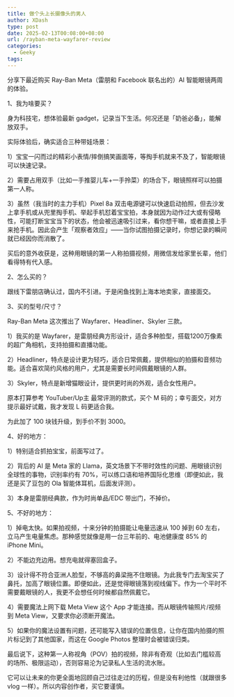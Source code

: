 ```yaml
---
title: 做个头上长摄像头的男人
author: XDash
type: post
date: 2025-02-13T00:08:00+08:00
url: /rayban-meta-wayfarer-review
categories:
  - Geeky
tags:
---
```

分享下最近购买 Ray-Ban Meta（雷朋和 Facebook 联名出的）AI 智能眼镜两周的体验。

1、我为啥要买？

身为科技宅，想体验最新 gadget，记录当下生活。何况还是「奶爸必备」，能解放双手。

实际体验后，确实适合三种带娃场景：

1）宝宝一闪而过的精彩小表情/摔倒搞笑画面等，等掏手机就来不及了，智能眼镜可以快速记录。

2）需要占用双手（比如一手推婴儿车+一手拎菜）的场合下，眼镜照样可以拍摄第一人称。

3）虽然（我当时的主力手机）Pixel 8a 双击电源键可以快速启动拍照，但去沙发上拿手机或从兜里掏手机、举起手机怼着宝宝拍，本身就因为动作过大或有侵略性，可能打断宝宝当下的状态，他会被迅速吸引过来，看你想干嘛，或者直接上手来抢手机。因此会产生「观察者效应」——当你试图拍摄记录时，你想记录的瞬间就已经因你而消散了。

买后的意外收获是，这种用眼镜的第一人称拍摄视频，用微信发给家里长辈，他们看得特有代入感。

2、怎么买的？

跟线下雷朋店确认过，国内不引进。于是闲鱼找到上海本地卖家，直接面交。

3、买的型号/尺寸？

Ray-Ban Meta 这次推出了 Wayfarer、Headliner、Skyler 三款。

1）我买的是 Wayfarer，是雷朋经典方形设计，适合多种脸型，搭载1200万像素的超广角相机，支持拍摄和直播功能。

2）Headliner，特点是设计更为轻巧，适合日常佩戴，提供相似的拍摄和音频功能。适合喜欢简约风格的用户，尤其是需要长时间佩戴眼镜的人群。

3）Skyler，特点是新增猫眼设计，提供更时尚的外观，适合女性用户。

原本打算参考 YouTuber/Up主 最常评测的款式，买个 M 码的；幸亏面交，对方提示最好试戴，我才发现 L 码更适合我。

为此加了 100 块钱升级，到手价不到 3000。

4、好的地方：

1）特别适合抓拍宝宝，前面写过了。

2）背后的 AI 是 Meta 家的 Llama，英文场景下不带时效性的问题、用眼镜识别全球性的事物，识别率约有 70%，可以练口语和培养国际化思维（即便如此，我还是买了豆包的 Ola 智能体耳机，后面发评测）。

3）本身是雷朋经典款，作为时尚单品/EDC 带出门，不掉价。

5、不好的地方：

1）掉电太快。如果拍视频，十来分钟的拍摄能让电量迅速从 100 掉到 60 左右，立马产生电量焦虑。那种感觉就像是用一台三年前的、电池健康度 85% 的 iPhone Mini。

2）不能边充边用。想充电就得塞回盒子。

3）设计得不符合亚洲人脸型，不够高的鼻梁拖不住眼镜。为此我专门去淘宝买了鼻托，加高了眼镜位置。即便如此，还是觉得眼镜落到视线偏下。作为一个平时不需要戴眼镜的人，我更不会想任何时候都自然佩戴它。

4）需要魔法上网下载 Meta View 这个 App 才能连接。而从眼镜传输照片/视频到 Meta View，又要求你必须断开魔法。

5）如果你的魔法设置有问题，还可能写入错误的位置信息，让你在国内拍摄的照片标记到了其他国家，而这在 Google Photos 整理时会被错误归类。

最后说下，这种第一人称视角（POV）拍的视频，除非有奇观（比如去门槛较高的场所、极限运动），否则容易沦为记录私人生活的流水账。

它可以让未来的你更全面地回顾自己过往走过的历程，但是没有利他性（就跟很多 vlog 一样）。所以内容创作者，买它要谨慎。
